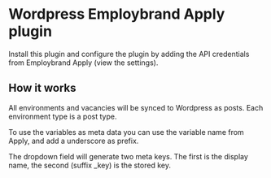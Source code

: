 # Wordpress Employbrand Apply plugin

Install this plugin and configure the plugin by adding the API credentials from Employbrand Apply (view the settings).

## How it works
All environments and vacancies will be synced to Wordpress as posts. Each environment type is a post type.

To use the variables as meta data you can use the variable name from Apply, and add a underscore as prefix. 

The dropdown field will generate two meta keys. The first is the display name, the second (suffix _key) is the stored key.
